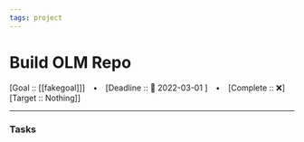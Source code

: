 ```yaml
---
tags: project
---
```

# Build OLM Repo
[Goal :: [[fakegoal]]]  ⠀•⠀ [Deadline :: 📅 2022-03-01 ] ⠀•⠀ [Complete :: ❌]
[Target :: Nothing]]

---
### Tasks
